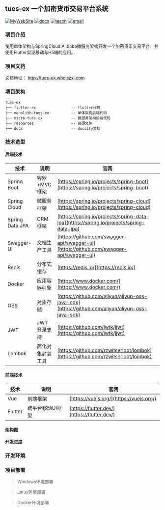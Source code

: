 ## tues-ex 一个加密货币交易平台系统
[![MyWebSite](https://img.shields.io/badge/我的站点-whoiszxl-blue.svg)](http://whoiszxl.com)
[![docs](https://img.shields.io/badge/docs-reference-green.svg)](http://tues-ex.whoiszxl.com)
[![teach](https://img.shields.io/badge/教程-tuesdocs-orange.svg)](https://github.com/whoiszxl/tues-ex)
[![email](https://img.shields.io/badge/email-whoiszxl@gmail.com-red.svg)](whoiszxl@gmail.com)


### 项目介绍
使用单体架构与SpringCloud Alibaba微服务架构开发一个加密货币交易平台，并使用Flutter实现移动与H5端的应用。

### 项目文档
文档地址： http://tues-ex.whoiszxl.com

### 项目架构
```
tues-ex
├── flutter-ex                -- flutter代码
├── monolith-tues-ex          -- 单体架构后端代码
├── micro-tues-ex             -- 微服务架构后端代码
├── resources                 -- 资源文件
├── docs                      -- docsify文档
```


### 技术选型

#### 后端技术
| 技术                 | 说明                | 官网                                                         |
| -------------------- | ------------------- | ------------------------------------------------------------ |
| Spring Boot          | 容器+MVC框架        | [https://spring.io/projects/spring-boot](https://spring.io/projects/spring-boot) |
| Spring Cloud         | 微服务框架          | [https://spring.io/projects/spring-cloud](https://spring.io/projects/spring-cloud) |
| Spring Data JPA      | ORM框架             | [https://spring.io/projects/spring-data-jpa](https://spring.io/projects/spring-data-jpa) |
| Swagger-UI           | 文档生产工具        | [https://github.com/swagger-api/swagger-ui](https://github.com/swagger-api/swagger-ui) |
| Redis                | 分布式缓存          | [https://redis.io/](https://redis.io/)                       |
| Docker               | 应用容器引擎        | [https://www.docker.com/](https://www.docker.com/)           |
| OSS                  | 对象存储            | [https://github.com/aliyun/aliyun-oss-java-sdk](https://github.com/aliyun/aliyun-oss-java-sdk) |
| JWT                  | JWT登录支持         | [https://github.com/jwtk/jjwt](https://github.com/jwtk/jjwt) |
| Lombok               | 简化对象封装工具    | [https://github.com/rzwitserloot/lombok](https://github.com/rzwitserloot/lombok) |


#### 前端技术

| 技术       | 说明                  | 官网                                                         |
| ---------- | --------------------- | ------------------------------------------------------------ |
| Vue        | 前端框架              | [https://vuejs.org/](https://vuejs.org/) |
| Flutter    | 跨平台移动UI框架       | [https://flutter.dev/](https://flutter.dev/) |
 

#### 架构图


#### 开发进度


### 开发环境


### 项目部署

> Windows环境部署


> Linux环境部署


> Docker环境部署